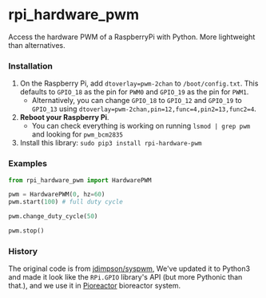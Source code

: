 # rpi_hardware_pwm

Access the hardware PWM of a RaspberryPi with Python. More lightweight than alternatives.

### Installation

1. On the Raspberry Pi, add `dtoverlay=pwm-2chan` to `/boot/config.txt`. This defaults to `GPIO_18` as the pin for `PWM0` and `GPIO_19` as the pin for `PWM1`.
    - Alternatively, you can change `GPIO_18` to `GPIO_12` and `GPIO_19` to `GPIO_13` using `dtoverlay=pwm-2chan,pin=12,func=4,pin2=13,func2=4`.
2. **Reboot your Raspberry Pi**.
    - You can check everything is working on running `lsmod | grep pwm` and looking for `pwm_bcm2835`
3. Install this library: `sudo pip3 install rpi-hardware-pwm`



### Examples

```python
from rpi_hardware_pwm import HardwarePWM

pwm = HardwarePWM(0, hz=60)
pwm.start(100) # full duty cycle

pwm.change_duty_cycle(50)

pwm.stop()


```

### History

The original code is from [jdimpson/syspwm](https://github.com/jdimpson/syspwm), We've updated it to Python3 and
made it look like the `RPi.GPIO` library's API (but more Pythonic than that.), and we use it in [Pioreactor](https://pioreactor.com) bioreactor system.

